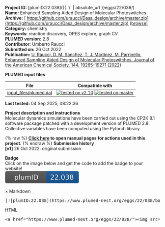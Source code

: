 **Project ID:** [plumID:22.038]({{ '/' | absolute_url }}eggs/22/038/)  
**Name:**  Enhanced Sampling Aided Design of Molecular Photoswitches  
**Archive:** [ https://github.com/uraucci/Dasa_design/archive/master.zip](https://github.com/uraucci/Dasa_design/archive/master.zip) [(browse)](https://github.com/uraucci/Dasa_design/tree/master)  
**Category:**  chemistry  
**Keywords:**  reaction discovery, OPES explore, graph CV  
**PLUMED version:**  2.8  
**Contributor:**  Umberto Raucci  
**Submitted on:** 26 Oct 2022  
**Publication:** [U. Raucci, D. M. Sanchez, T. J. Martínez, M. Parrinello, Enhanced Sampling Aided Design of Molecular Photoswitches. Journal of the American Chemical Society. 144, 19265–19271 (2022)](http://dx.doi.org/10.1021/jacs.2c04419)  
  
**PLUMED input files**  
  
| File     | Compatible with |  
|:--------:|:--------:|  
| [input_files/plumed.dat](./data/input_files/plumed.dat.md) |  [![tested on v2.10](https://img.shields.io/badge/v2.10-passing-green.svg)](data/input_files/plumed.dat.plumed.stderr) [![tested on master](https://img.shields.io/badge/master-passing-green.svg)](data/input_files/plumed.dat.plumed_master.stderr) |  
  
**Last tested:**  04 Sep 2025, 08:22:36
  
**Project description and instructions**  
Molecular dynamics simulations have been carried out using the CP2K 8.1 software package patched with a development version of PLUMED 2.8. Collective variables have been computed using the Pytorch library. 

  
{% raw %}
<b><a href="https://www.plumed.org/doc-master/user-doc/html/actionlist/?actions=OPES_METAD_EXPLORE,PYTORCH_MODEL,CUSTOM,UNITS,COORDINATION,PRINT" target="_blank">Click here</a> to open manual pages for actions used in this project.</b>
{% endraw %}
**Submission history**  
**[v1]** 26 Oct 2022: original submission  
  
**Badge**  
Click on the image below and get the code to add the badge to your website!  
<img src="./badge.svg" alt="plumeDnest:22.038" id="myBtn" class="badge">
<div id="myModal" class="modal">
  <div class="modal-content">
    <span class="close">&times;</span>
    Markdown<pre>[![plumID:22.038](https://www.plumed-nest.org/eggs/22/038/badge.svg)](https://www.plumed-nest.org/eggs/22/038/)</pre>
    HTML<pre>&lt;a href="https://www.plumed-nest.org/eggs/22/038/"&gt;&lt;img src="https://www.plumed-nest.org/eggs/22/038/badge.svg" alt="plumID:22.038"&gt;&lt;/a&gt;</pre>
  </div>
</div>
